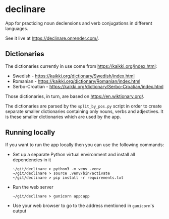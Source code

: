 # declinare
App for practicing noun declensions and verb conjugations in different languages.

See it live at <https://declinare.onrender.com/>.

## Dictionaries
The dictionaries currently in use come from <https://kaikki.org/index.html>:
* Swedish - <https://kaikki.org/dictionary/Swedish/index.html>
* Romanian - <https://kaikki.org/dictionary/Romanian/index.html>
* Serbo-Croatian - <https://kaikki.org/dictionary/Serbo-Croatian/index.html>

Those dictionaries, in turn, are based on <https://en.wiktionary.org/>.

The dictionaries are parsed by the `split_by_pos.py` script in order to
create separate smaller dictionaries containing only nouns, verbs and
adjectives. It is these smaller dictionaries which are used by the app.

## Running locally
If you want to run the app locally then you can use the following commands:
* Set up a separate Python virtual environment and install all dependencies in it
  ```
  ~/git/declinare > python3 -m venv .venv
  ~/git/declinare > source .venv/bin/activate
  ~/git/declinare > pip install -r requirements.txt
  ```
* Run the web server
  ```
  ~/git/declinare > gunicorn app:app
  ```
* Use your web browser to go to the address mentioned in `gunicorn`'s output
